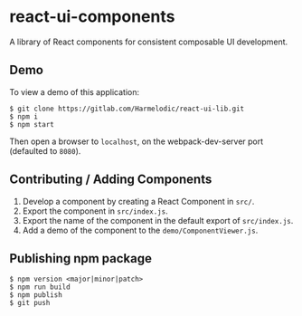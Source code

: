 # react-ui-components

A library of React components for consistent composable UI development.

## Demo

To view a demo of this application:

```
$ git clone https://gitlab.com/Harmelodic/react-ui-lib.git
$ npm i
$ npm start
```

Then open a browser to `localhost`, on the webpack-dev-server port (defaulted to `8080`).

## Contributing / Adding Components

1. Develop a component by creating a React Component in `src/`.
2. Export the component in `src/index.js`.
3. Export the name of the component in the default export of `src/index.js`.
4. Add a demo of the component to the `demo/ComponentViewer.js`.

## Publishing npm package

```
$ npm version <major|minor|patch>
$ npm run build
$ npm publish
$ git push
```